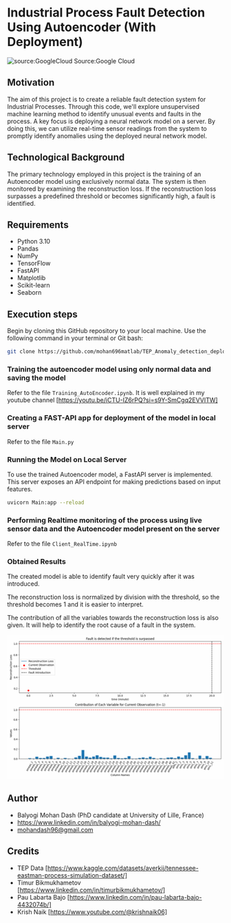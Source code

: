 # Industrial Process Fault Detection Using Autoencoder (With Deployment)

![source:GoogleCloud](https://storage.googleapis.com/gweb-cloudblog-publish/original_images/image4_gN46OOH.gif)
Source:Google Cloud

## Motivation

The aim of this project is to create a reliable fault detection system for Industrial Processes. Through this code, we'll explore unsupervised machine learning method to identify unusual events and faults in the process. A key focus is deploying a neural network model on a server. By doing this, we can utilize real-time sensor readings from the system to promptly identify anomalies using the deployed neural network model.


## Technological Background
The primary technology employed in this project is the training of an Autoencoder model using exclusively normal data. The system is then monitored by examining the reconstruction loss. If the reconstruction loss surpasses a predefined threshold or becomes significantly high, a fault is identified.


## Requirements
- Python 3.10
- Pandas
- NumPy
- TensorFlow
- FastAPI
- Matplotlib
- Scikit-learn
- Seaborn

## Execution steps
Begin by cloning this GitHub repository to your local machine. Use the following command in your terminal or Git bash:
```bash
git clone https://github.com/mohan696matlab/TEP_Anomaly_detection_deployment.git
```

### Training the autoencoder model using only normal data and saving the model

Refer to the file `Training_AutoEncoder.ipynb`. It is well explained in my youtube channel [https://youtu.be/iCTU-IZ6rPQ?si=s9Y-SmCgq2EVVITW]

### Creating a FAST-API app for deployment of the model in local server

Refer to the file `Main.py`

### Running the Model on Local Server
To use the trained Autoencoder model, a FastAPI server is implemented. This server exposes an API endpoint for making predictions based on input features.

```bash
uvicorn Main:app --reload
```

### Performing Realtime monitoring of the process using live sensor data and the Autoencoder model present on the server

Refer to the file `Client_RealTime.ipynb`

### Obtained Results

The created model is able to identify fault very quickly after it was introduced. 

The reconstruction loss is normalized by division with the threshold, so the threshold becomes 1 and it is easier to interpret.

The contribution of all the variables towards the reconstruction loss is also given. It will help to identify the root cause of a fault in the system.

![](Figures/animation.gif)



## Author
- Balyogi Mohan Dash (PhD candidate at University of Lille, France)
- https://www.linkedin.com/in/balyogi-mohan-dash/
- mohandash96@gmail.com

## Credits

- TEP Data [https://www.kaggle.com/datasets/averkij/tennessee-eastman-process-simulation-dataset/]
- Timur Bikmukhametov [https://www.linkedin.com/in/timurbikmukhametov/]
- Pau Labarta Bajo [https://www.linkedin.com/in/pau-labarta-bajo-4432074b/]
- Krish Naik [https://www.youtube.com/@krishnaik06]




